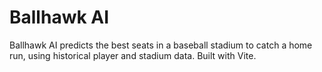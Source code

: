 # Ballhawk AI

Ballhawk AI predicts the best seats in a baseball stadium to catch a home run, using historical player and stadium data. Built with Vite.


